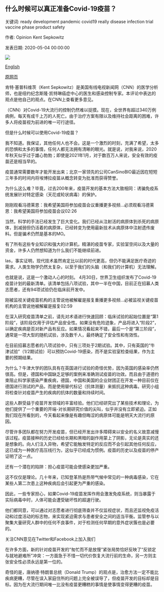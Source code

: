 ## 什么时候可以真正准备Covid-19疫苗？

关键词: ready development pandemic covid19 really disease infection trial vaccine phase product safety

作者: Opinion Kent Sepkowitz

发表日期: 2020-05-04 00:00:00

![](https://cdn.cnn.com/cnnnext/dam/assets/200428124748-race-for-vaccine-super-tease.jpg)

[English](When%20can%20a%20Covid-19%20vaccine%20really%20be%20ready%3F.md)

[原网页](https://edition.cnn.com/2020/05/04/opinions/when-can-a-covid-19-vaccine-really-be-ready-sepkowitz/index.html)

肯特·塞普科维茨（Kent Sepkowitz）是美国有线电视新闻网（CNN）的医学分析师，也是纽约纪念斯隆·凯特琳癌症中心的医生和感染控制专家。本评论中表达的观点是他自己的观点。在CNN上查看更多意见。

（CNN）对Covid-19大流行的控制仍然难以捉摸。现在，全世界有超过340万例病例，每天有成千上万的人死亡。由于治疗方案有限以及维持社会距离的困难，许多人将疫苗视为前进的唯一可行途径。

但是什么时候可以使用Covid-19疫苗？

我不知道。我保证，其他任何人也不会。这是一个激烈的时刻，充满了希望，太多的恐惧和太多的事情，任何人都无法拥有清晰的眼光。就是说，对我来说，2020年秋天似乎过于雄心勃勃；即使是2021年1月，对于数百万人来说，安全有效的疫苗还是相当早的。

疫苗通常需要数年才能开发出来；北京一家领先的公司CanSinoBIO最近因在短短三年多的时间内将埃博拉疫苗从概念转变为批准而获得赞誉。

为什么这么难？毕竟，过去200年来，疫苗开发的基本方法大致相同：诱骗免疫系统发展针对特定感染（天花或轮状病毒）的保护。

刚刚观看冯德莱恩：我希望美国将参加疫苗会议重播更多视频...必须观看冯德莱恩：我希望美国将参加疫苗会议02:26

当然，科学的手法已经发生了巨大变化。我们已经从注射活的病原体到杀死的病原体，到减弱但仍活着的病原体，已经转变为使用最新技术从病原体中注射遗传废料。但是骗术仍然是基本的MO。

有了所有这些专业知识和强大的计算机，精湛的疫苗专家，实验室空间以及大量的资金，许多人仍然想知道为什么我们不能继续前进。

las，事实证明，现代技术虽然肯定比以前的时代更高，但仍不能满足医疗奇迹的需求。人类生物学仍然太复杂，以至于我们的头脑（和我们的计算机）无法理解。

也就是说，这是一个激动人心的时刻。 4月30日，世界卫生组织发布了Covid-19疫苗计划的最新清单。该清单包括八项试验，其中一半在中国，目前正在招募人类志愿者，还有94项试验仍在临床前开发中。

刚被监视关键疫苗机构的主管说他被解雇是报复重播更多视频...必被监视关键疫苗机构的主管说他被解雇是报复02:59

在深入研究疫苗清单之前，请先对术语进行快速回顾：临床试验的起始位置是“第1阶段”，该阶段仅用于评估产品安全性。如果没有危险迹象，产品将进入“阶段2”，以确定疾病是否对新产品有反应。如果情况看起来不错，最后一个是“第三阶段”，通常是一项大型的随机试验，涉及数千人，最终确定了安全性和有效性。

在目前招募志愿者的八项试验中，只有三项处于2期试验。其中，只有英国的“牛津试验”（1/2期试验）可以预防Covid-19感染，而不是实验室检查结果，作为主要的预期结果。

为什么？牛津大学的团队具有在英国进行试验的奇怪优势，因为英国的感染率仍然很高。但是，德国和中国缺乏足够的案例来准确测试疫苗的功效。而且由于道德约束阻止科学家感染严重疾病，德国，中国和美国的企业财团正在开发一种目前仅在德国进行测试的产品，而是使用替代标记（抗体测量）来抵抗这种病毒。研究小组将检查针对疫苗产生的疾病的抗体的数量和持续时间。

这些人群受益于疫苗开发领域的丰富经验。他们已经研究出了某些技术和理论，为他们提供了一个重要的开端-对长期研究价值的尖叫，似乎并没有立即紧迫。正如我们现在所看到的，今天看起来像是有趣但晦涩的病原体可能是明天大流行的原因。

尽管许多团队都在努力开发疫苗，但已经开发出许多障碍来以安全的名义故意减慢该过程。疫苗接种的历史已经给长期和黑暗的副作用蒙上了阴影，无论是真实的还是想象的。向人们注入异物，希望它能触发特定的反应而不会引起其他任何反应，这已成为一种医疗高压线行为，这似乎已经成为惯例。疫苗的历史以及疫苗的停产证明了这一点。

还有一个潜在的陷阱：担心疫苗可能会使感染更加严重。

这不仅仅是理论。几十年来，已知登革热是热带气候中常见的一种病毒感染，它在某些人第二次患上这种疾病后会引起更为严重的感染。

因此，一些专家担心，如果Covid-19疫苗发挥作用会激发免疫系统，则当暴露于实际病毒中时，人体可能会遭受破坏性的超速行驶。

他们都同意，可以通过对志愿者进行彻底筛查并不仅监视症状，而且还监视免疫活动和过度活动的标志物，来实现紧迫需求与患者安全之间的适当平衡。监管参与以聚集大量研究人群中的任何不良事件，对于检测任何早期的意外症状簇也是必要的。

关注CNN意见在Twitter和Facebook上加入我们

在许多方面，新的针对疫苗开发的“匆忙而不是放慢”紧张局势恰好反映了“反锁定与就地避难所”冲突：一方面急于不惜一切代价恢复大流行前的生命，另一方则主张安全性必须永远是第一位的。

奇怪的是，唐纳德·特朗普总统（Donald Trump）的观点是，治愈方法一定不能比疾病更糟，尽管在误入家庭住所的问题上完全被误导了，但疫苗开发的目标却是目标。因为在大流行期间唯一比没有疫苗更糟糕的事情是使事情变得更糟的疫苗。